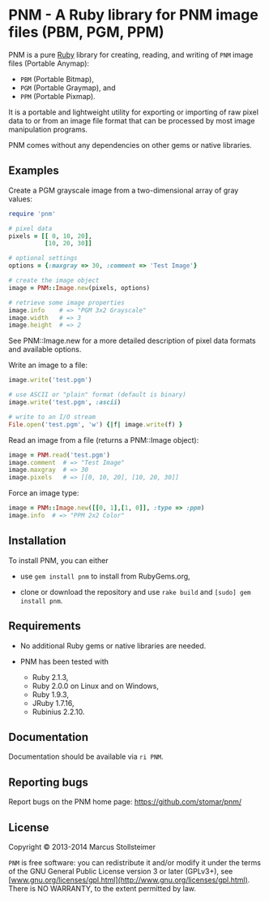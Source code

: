 PNM - A Ruby library for PNM image files (PBM, PGM, PPM)
========================================================

PNM is a pure [Ruby][Ruby] library for creating, reading,
and writing of `PNM` image files (Portable Anymap):

- `PBM` (Portable Bitmap),
- `PGM` (Portable Graymap), and
- `PPM` (Portable Pixmap).

It is a portable and lightweight utility for exporting or importing
of raw pixel data to or from an image file format that can be processed
by most image manipulation programs.

PNM comes without any dependencies on other gems or native libraries.

Examples
--------

Create a PGM grayscale image from a two-dimensional array of gray values:

``` ruby
require 'pnm'

# pixel data
pixels = [[ 0, 10, 20],
          [10, 20, 30]]

# optional settings
options = {:maxgray => 30, :comment => 'Test Image'}

# create the image object
image = PNM::Image.new(pixels, options)

# retrieve some image properties
image.info    # => "PGM 3x2 Grayscale"
image.width   # => 3
image.height  # => 2
```

See PNM::Image.new for a more detailed description of pixel data formats
and available options.

Write an image to a file:

``` ruby
image.write('test.pgm')

# use ASCII or "plain" format (default is binary)
image.write('test.pgm', :ascii)

# write to an I/O stream
File.open('test.pgm', 'w') {|f| image.write(f) }
```

Read an image from a file (returns a PNM::Image object):

``` ruby
image = PNM.read('test.pgm')
image.comment  # => "Test Image"
image.maxgray  # => 30
image.pixels   # => [[0, 10, 20], [10, 20, 30]]
```

Force an image type:

``` ruby
image = PNM::Image.new([[0, 1],[1, 0]], :type => :ppm)
image.info  # => "PPM 2x2 Color"
```

Installation
------------

To install PNM, you can either

- use `gem install pnm` to install from RubyGems.org,

- clone or download the repository and use
  `rake build` and `[sudo] gem install pnm`.

Requirements
------------

- No additional Ruby gems or native libraries are needed.

- PNM has been tested with

  - Ruby 2.1.3,
  - Ruby 2.0.0 on Linux and on Windows,
  - Ruby 1.9.3,
  - JRuby 1.7.16,
  - Rubinius 2.2.10.

Documentation
-------------

Documentation should be available via `ri PNM`.

Reporting bugs
--------------

Report bugs on the PNM home page: <https://github.com/stomar/pnm/>

License
-------

Copyright &copy; 2013-2014 Marcus Stollsteimer

`PNM` is free software: you can redistribute it and/or modify
it under the terms of the GNU General Public License version 3 or later (GPLv3+),
see [www.gnu.org/licenses/gpl.html](http://www.gnu.org/licenses/gpl.html).
There is NO WARRANTY, to the extent permitted by law.


[Ruby]: http://www.ruby-lang.org/
